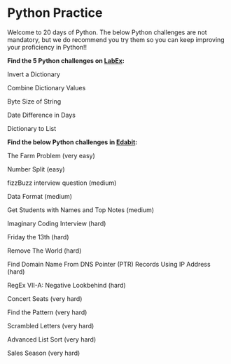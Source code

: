 # Python Practice

Welcome to 20 days of Python. The below Python challenges are not mandatory, but we do recommend you try them so you can keep improving your proficiency in Python!!

**Find the 5 Python challenges on [LabEx](https://labex.io/skilltrees/python):**

Invert a Dictionary

Combine Dictionary Values

Byte Size of String

Date Difference in Days

Dictionary to List

**Find the below Python challenges in [Edabit](https://edabit.com/challenges/python3):**

The Farm Problem (very easy)

Number Split (easy)

fizzBuzz interview question (medium)

Data Format (medium)

Get Students with Names and Top Notes (medium)

Imaginary Coding Interview (hard)

Friday the 13th (hard)

Remove The World (hard)

Find Domain Name From DNS Pointer (PTR) Records Using IP Address (hard)

RegEx VII-A: Negative Lookbehind (hard)

Concert Seats (very hard)

Find the Pattern (very hard)

Scrambled Letters (very hard)

Advanced List Sort (very hard)

Sales Season (very hard)
